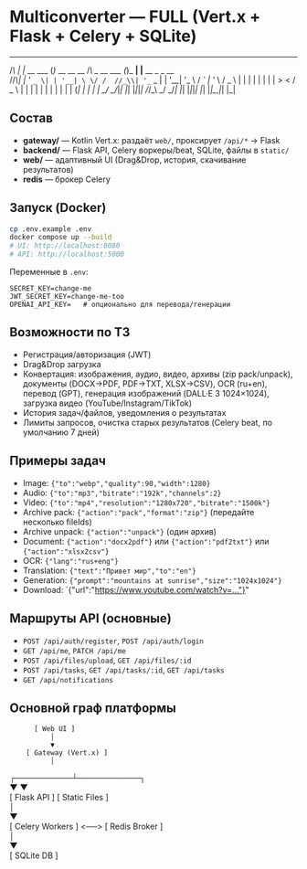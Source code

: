 # Multiconverter — FULL (Vert.x + Flask + Celery + SQLite)


   _   _           _                 _             _      _                 
  /_\ | |_ __ ___ (_)_ __  __  __   /_\  _ __ ___ (_)_ __| |__   __ _ _ __  
 //_\\| | '_ ` _ \| | '__| \ \/ /  //_\\| '_ ` _ \| | '__| '_ \ / _` | '_ \ 
/  _  \ | | | | | | | |     >  <  /  _  \ | | | | | | |  | | | | (_| | | | |
\_/ \_/_|_| |_| |_|_|_|    /_/\_\ \_/ \_/_| |_| |_|_|_|  |_| |_|\__,_|_| |_|
                                              
## Состав
- **gateway/** — Kotlin Vert.x: раздаёт `web/`, проксирует `/api/*` → Flask
- **backend/** — Flask API, Celery воркеры/beat, SQLite, файлы в `static/`
- **web/** — адаптивный UI (Drag&Drop, история, скачивание результатов)
- **redis** — брокер Celery

## Запуск (Docker)
```bash
cp .env.example .env
docker compose up --build
# UI: http://localhost:8080
# API: http://localhost:5000
```
Переменные в `.env`:
```
SECRET_KEY=change-me
JWT_SECRET_KEY=change-me-too
OPENAI_API_KEY=   # опционально для перевода/генерации
```

## Возможности по ТЗ
- Регистрация/авторизация (JWT)
- Drag&Drop загрузка
- Конвертация: изображения, аудио, видео, архивы (zip pack/unpack), документы (DOCX→PDF, PDF→TXT, XLSX→CSV), OCR (ru+en), перевод (GPT), генерация изображений (DALL·E 3 1024×1024), загрузка видео (YouTube/Instagram/TikTok)
- История задач/файлов, уведомления о результатах
- Лимиты запросов, очистка старых результатов (Celery beat, по умолчанию 7 дней)

## Примеры задач
- Image: `{"to":"webp","quality":90,"width":1280}`
- Audio: `{"to":"mp3","bitrate":"192k","channels":2}`
- Video: `{"to":"mp4","resolution":"1280x720","bitrate":"1500k"}`
- Archive pack: `{"action":"pack","format":"zip"}` (передайте несколько fileIds)
- Archive unpack: `{"action":"unpack"}` (один архив)
- Document: `{"action":"docx2pdf"}` или `{"action":"pdf2txt"}` или `{"action":"xlsx2csv"}`
- OCR: `{"lang":"rus+eng"}`
- Translation: `{"text":"Привет мир","to":"en"}`
- Generation: `{"prompt":"mountains at sunrise","size":"1024x1024"}`
- Download: `{"url":"https://www.youtube.com/watch?v=..."}"

## Маршруты API (основные)
- `POST /api/auth/register`, `POST /api/auth/login`
- `GET /api/me`, `PATCH /api/me`
- `POST /api/files/upload`, `GET /api/files/:id`
- `POST /api/tasks`, `GET /api/tasks/:id`, `GET /api/tasks`
- `GET /api/notifications`

## Основной граф платформы
          [ Web UI ]  
              │  
              ▼  
        [ Gateway (Vert.x) ]  
              │  
   ┌──────────┴───────────┐  
   ▼                      ▼  
[ Flask API ]       [ Static Files ]  
      │  
      ▼  
 [ Celery Workers ] <──> [ Redis Broker ]  
      │  
      ▼  
   [ SQLite DB ]  


                                                                            
